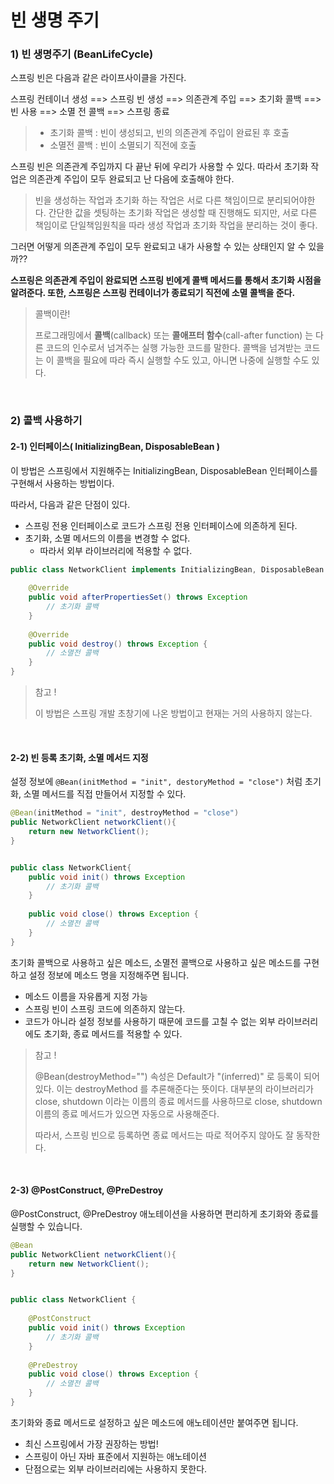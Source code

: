 # 빈 생명 주기

### 1) 빈 생명주기 (BeanLifeCycle)

 스프링 빈은 다음과 같은 라이프사이클을 가진다.

 스프링 컨테이너 생성 ==> 스프링 빈 생성 ==> 의존관계 주입 ==> 초기화 콜백 ==> 빈 사용 ==> 소멸 전 콜백 ==> 스프링 종료

> - 초기화 콜백 : 빈이 생성되고, 빈의 의존관계 주입이 완료된 후 호출
> - 소멸전 콜백 : 빈이 소멸되기 직전에 호출

 스프링 빈은 의존관계 주입까지 다 끝난 뒤에 우리가 사용할 수 있다. 따라서 초기화 작업은 의존관계 주입이 모두 완료되고 난 다음에 호출해야 한다.

> 빈을 생성하는 작업과 초기화 하는 작업은 서로 다른 책임이므로 분리되어야한다. 간단한 값을 셋팅하는 초기화 작업은 생성할 때 진행해도 되지만, 서로 다른 책임이로 단일책임원칙을 따라 생성 작업과 초기화 작업을 분리하는 것이 좋다. 

 그러면 어떻게 의존관계 주입이 모두 완료되고 내가 사용할 수 있는 상태인지 알 수 있을까??

 **스프링은 의존관계 주입이 완료되면 스프링 빈에게 콜백 메서드를 통해서 초기화 시점을 알려준다. 또한, 스프링은 스프링 컨테이너가 종료되기 직전에 소멸 콜백을 준다.**

> 콜백이란!
>
> 프로그래밍에서 **콜백**(callback) 또는 **콜애프터 함수**(call-after function) 는 다른 코드의 인수로서 넘겨주는 실행 가능한 코드를 말한다. 콜백을 넘겨받는 코드는 이 콜백을 필요에 따라 즉시 실행할 수도 있고, 아니면 나중에 실행할 수도 있다.

<br>

### 2) 콜백 사용하기

#### 2-1) 인터페이스( InitializingBean, DisposableBean )

이 방법은 스프링에서 지원해주는 InitializingBean, DisposableBean  인터페이스를 구현해서 사용하는 방법이다.

따라서, 다음과 같은 단점이 있다.

- 스프링 전용 인터페이스로 코드가 스프링 전용 인터페이스에 의존하게 된다.
- 초기화, 소멸 메서드의 이름을 변경할 수 없다.
  - 따라서 외부 라이브러리에 적용할 수 없다.

```java
public class NetworkClient implements InitializingBean, DisposableBean {
    
    @Override
    public void afterPropertiesSet() throws Exception 
        // 초기화 콜백
    }
    
    @Override
    public void destroy() throws Exception {
        // 소멸전 콜백
    }
}
```

> 참고 ! 
>
> 이 방법은 스프링 개발 초창기에 나온 방법이고 현재는 거의 사용하지 않는다.

<br>

#### 2-2) 빈 등록 초기화, 소멸 메서드 지정

설정 정보에 `@Bean(initMethod = "init", destoryMethod = "close")` 처럼 초기화, 소멸 메서드를 직접 만들어서 지정할 수 있다.

```java
@Bean(initMethod = "init", destroyMethod = "close")
public NetworkClient networkClient(){
    return new NetworkClient();
}


public class NetworkClient{
    public void init() throws Exception 
        // 초기화 콜백
    }
    
    public void close() throws Exception {
        // 소멸전 콜백
    }
}
```

초기화 콜백으로 사용하고 싶은 메소드, 소멸전 콜백으로 사용하고 싶은 메소드를 구현하고 설정 정보에 메소드 명을 지정해주면 됩니다.

- 메소드 이름을 자유롭게 지정 가능
- 스프링 빈이 스프링 코드에 의존하지 않는다.
- 코드가 아니라 설정 정보를 사용하기 때문에 코드를 고칠 수 없는 외부 라이브러리에도 초기화, 종료 메서드를 적용할 수 있다.

> 참고 ! 
>
> @Bean(destroyMethod="") 속성은 Default가 "(inferred)" 로 등록이 되어있다. 이는 destroyMethod 를 추론해준다는 뜻이다. 대부분의 라이브러리가 close, shutdown 이라는 이름의 종료 메서드를 사용하므로 close, shutdown 이름의 종료 메서드가 있으면 자동으로 사용해준다.
>
> 따라서, 스프링 빈으로 등록하면 종료 메서드는 따로 적어주지 않아도 잘 동작한다.

<br>

#### 2-3) @PostConstruct, @PreDestroy

@PostConstruct, @PreDestroy 애노테이션을 사용하면 편리하게 초기화와 종료를 실행할 수 있습니다.

```java
@Bean
public NetworkClient networkClient(){
    return new NetworkClient();
}


public class NetworkClient {
    
    @PostConstruct
    public void init() throws Exception 
        // 초기화 콜백
    }
    
    @PreDestroy
    public void close() throws Exception {
        // 소멸전 콜백
    }
}
```

초기화와 종료 메서드로 설정하고 싶은 메소드에 애노테이션만 붙여주면 됩니다.

- 최신 스프링에서 가장 권장하는 방법!
- 스프링이 아닌 자바 표준에서 지원하는 애노테이션
- 단점으로는 외부 라이브러리에는 사용하지 못한다.